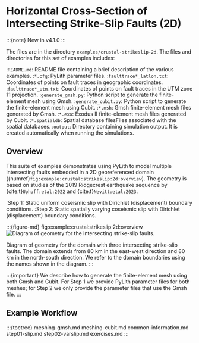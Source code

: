 # Horizontal Cross-Section of Intersecting Strike-Slip Faults (2D)

:::{note}
New in v4.1.0
:::

The files are in the directory `examples/crustal-strikeslip-2d`.
The files and directories for this set of examples includes:

:`README.md`: README file containing a brief description of the various examples.
:`*.cfg`: PyLith parameter files.
:`faulttrace*_latlon.txt`: Coordinates of points on fault traces in geographic coordinates.
:`faulttrace*_utm.txt`: Coordinates of points on fault traces in the UTM zone 11 projection.
:`generate_gmsh.py`: Python script to generate the finite-element mesh using Gmsh.
:`generate_cubit.py`: Python script to generate the finite-element mesh using Cubit.
:`*.msh`: Gmsh finite-element mesh files generated by Gmsh.
:`*.exo`: Exodus II finite-element mesh files generated by Cubit.
:`*.spatialdb`: Spatial database filesFiles associated with the spatial databases.
:`output`: Directory containing simulation output. It is created automatically when running the simulations.

## Overview

This suite of examples demonstrates using PyLith to model multiple intersecting faults embedded in a 2D georeferenced domain ({numref}`fig:example:crustal:strikeslip:2d:overview`).
The geometry is based on studies of the 2019 Ridgecrest earthquake sequence by {cite:t}`Uphoff:etal:2022` and {cite:t}`Nevitt:etal:2023`.

:Step 1: Static uniform coseismic slip with Dirichlet (displacement) boundary conditions.
:Step 2: Static spatially varying coseismic slip with Dirichlet (displacement) boundary conditions.

:::{figure-md} fig:example:crustal:strikeslip:2d:overview
<img src="figs/geometry.*" alt="Diagram of geometry for the intersecting strike-slip faults." scale="75%"/>

Diagram of geometry for the domain with three intersecting strike-slip faults.
The domain extends from 80 km in the east-west direction and 80 km in the north-south direction.
We refer to the domain boundaries using the names shown in the diagram.
:::

:::{important}
We describe how to generate the finite-element mesh using both Gmsh and Cubit.
For Step 1 we provide PyLith parameter files for both meshes; for Step 2 we only provide the parameter files that use the Gmsh file.
:::

## Example Workflow

:::{toctree}
meshing-gmsh.md
meshing-cubit.md
common-information.md
step01-slip.md
step02-varslip.md
exercises.md
:::
